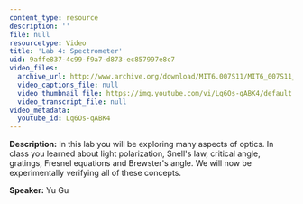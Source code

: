 ```yaml
---
content_type: resource
description: ''
file: null
resourcetype: Video
title: 'Lab 4: Spectrometer'
uid: 9affe837-4c99-f9a7-d873-ec857997e8c7
video_files:
  archive_url: http://www.archive.org/download/MIT6.007S11/MIT6_007S11_lab04_300k.mp4
  video_captions_file: null
  video_thumbnail_file: https://img.youtube.com/vi/Lq6Os-qABK4/default.jpg
  video_transcript_file: null
video_metadata:
  youtube_id: Lq6Os-qABK4
---
```


**Description:** In this lab you will be exploring many aspects of optics. In class you learned about light polarization, Snell's law, critical angle, gratings, Fresnel equations and Brewster's angle. We will now be experimentally verifying all of these concepts.

**Speaker:** Yu Gu